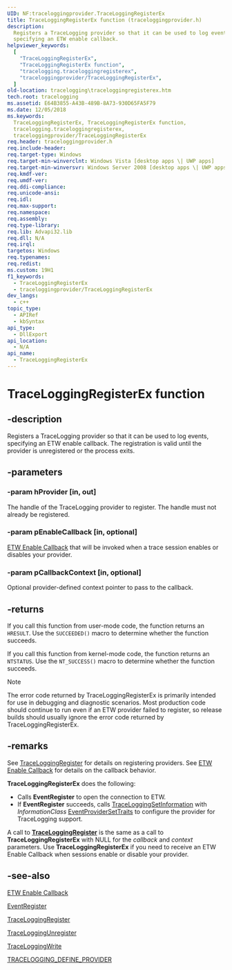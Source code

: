 ```yaml
---
UID: NF:traceloggingprovider.TraceLoggingRegisterEx
title: TraceLoggingRegisterEx function (traceloggingprovider.h)
description:
  Registers a TraceLogging provider so that it can be used to log events,
  specifying an ETW enable callback.
helpviewer_keywords:
  [
    "TraceLoggingRegisterEx",
    "TraceLoggingRegisterEx function",
    "tracelogging.traceloggingregisterex",
    "traceloggingprovider/TraceLoggingRegisterEx",
  ]
old-location: tracelogging\traceloggingregisterex.htm
tech.root: tracelogging
ms.assetid: E64B3855-A43B-489B-8A73-930D65FA5F79
ms.date: 12/05/2018
ms.keywords:
  TraceLoggingRegisterEx, TraceLoggingRegisterEx function,
  tracelogging.traceloggingregisterex,
  traceloggingprovider/TraceLoggingRegisterEx
req.header: traceloggingprovider.h
req.include-header:
req.target-type: Windows
req.target-min-winverclnt: Windows Vista [desktop apps \| UWP apps]
req.target-min-winversvr: Windows Server 2008 [desktop apps \| UWP apps]
req.kmdf-ver:
req.umdf-ver:
req.ddi-compliance:
req.unicode-ansi:
req.idl:
req.max-support:
req.namespace:
req.assembly:
req.type-library:
req.lib: Advapi32.lib
req.dll: N/A
req.irql:
targetos: Windows
req.typenames:
req.redist:
ms.custom: 19H1
f1_keywords:
  - TraceLoggingRegisterEx
  - traceloggingprovider/TraceLoggingRegisterEx
dev_langs:
  - c++
topic_type:
  - APIRef
  - kbSyntax
api_type:
  - DllExport
api_location:
  - N/A
api_name:
  - TraceLoggingRegisterEx
---
```


# TraceLoggingRegisterEx function

## -description

Registers a TraceLogging provider so that it can be used to log events,
specifying an ETW enable callback. The registration is valid until the provider
is unregistered or the process exits.

## -parameters

### -param hProvider [in, out]

The handle of the TraceLogging provider to register. The handle must not already
be registered.

### -param pEnableCallback [in, optional]

[ETW Enable Callback](../evntprov/nc-evntprov-penablecallback.md) that will be
invoked when a trace session enables or disables your provider.

### -param pCallbackContext [in, optional]

Optional provider-defined context pointer to pass to the callback.

## -returns

If you call this function from user-mode code, the function returns an
`HRESULT`. Use the `SUCCEEDED()` macro to determine whether the function
succeeds.

If you call this function from kernel-mode code, the function returns an
`NTSTATUS`. Use the `NT_SUCCESS()` macro to determine whether the function
succeeds.

> [!Note]
> The error code returned by TraceLoggingRegisterEx is primarily
> intended for use in debugging and diagnostic scenarios. Most production code
> should continue to run even if an ETW provider failed to register, so release
> builds should usually ignore the error code returned by
> TraceLoggingRegisterEx.

## -remarks

See [TraceLoggingRegister](./nf-traceloggingprovider-traceloggingregister.md)
for details on registering providers. See
[ETW Enable Callback](../evntprov/nc-evntprov-penablecallback.md) for details on
the callback behavior.

**TraceLoggingRegisterEx** does the following:

- Calls **EventRegister** to open the connection to ETW.
- If **EventRegister** succeeds, calls
  [TraceLoggingSetInformation](./nf-traceloggingprovider-traceloggingsetinformation.md)
  with _InformationClass_
  [EventProviderSetTraits](../evntprov/ne-evntprov-event_info_class.md) to
  configure the provider for TraceLogging support.

A call to
[**TraceLoggingRegister**](./nf-traceloggingprovider-traceloggingregister.md) is
the same as a call to **TraceLoggingRegisterEx** with NULL for the _callback_
and _context_ parameters. Use **TraceLoggingRegisterEx** if you need to receive
an ETW Enable Callback when sessions enable or disable your provider.

## -see-also

[ETW Enable Callback](../evntprov/nc-evntprov-penablecallback.md)

[EventRegister](../evntprov/nf-evntprov-eventregister.md)

[TraceLoggingRegister](./nf-traceloggingprovider-traceloggingregister.md)

[TraceLoggingUnregister](./nf-traceloggingprovider-traceloggingunregister.md)

[TraceLoggingWrite](./nf-traceloggingprovider-traceloggingwrite.md)

[TRACELOGGING_DEFINE_PROVIDER](./nf-traceloggingprovider-tracelogging_define_provider.md)
